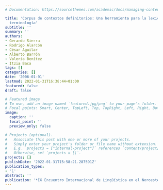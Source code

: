 ```yaml
---
# Documentation: https://sourcethemes.com/academic/docs/managing-content/

title: 'Corpus de contextos definitorios: Una herramienta para la lexicografía y la
  terminología'
subtitle: ''
summary: ''
authors:
- Gerardo Sierra
- Rodrigo Alarcón
- César Aguilar
- Alberto Barrón
- Valeria Benítez
- Itzia Baca
tags: []
categories: []
date: '2006-01-01'
lastmod: 2022-01-31T16:38:44+01:00
featured: false
draft: false

# Featured image
# To use, add an image named `featured.jpg/png` to your page's folder.
# Focal points: Smart, Center, TopLeft, Top, TopRight, Left, Right, BottomLeft, Bottom, BottomRight.
image:
  caption: ''
  focal_point: ''
  preview_only: false

# Projects (optional).
#   Associate this post with one or more of your projects.
#   Simply enter your project's folder or file name without extension.
#   E.g. `projects = ["internal-project"]` references `content/project/deep-learning/index.md`.
#   Otherwise, set `projects = []`.
projects: []
publishDate: '2022-01-31T15:58:21.287591Z'
publication_types:
- '1'
abstract: ''
publication: '*IX Encuentro Internacional de Lingüística en el Noroeste*'
---
```

